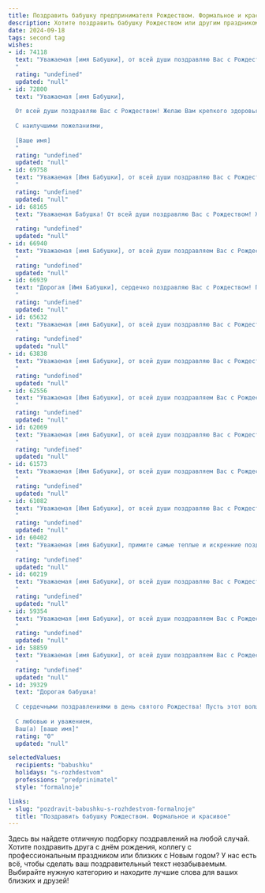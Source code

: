 ```yaml
---
title: Поздравить бабушку предпринимателя Рождеством. Формальное и красивое
description: Хотите поздравить бабушку Рождеством или другим праздником? Наш ИИ создаст незабываемое поздравление, а вы обязательно выделитесь среди других.  
date: 2024-09-18
tags: second tag
wishes:
- id: 74118
  text: "Уважаемая [имя Бабушки], от всей души поздравляю Вас с Рождеством! Желаю Вам крепкого здоровья, благополучия и радости. Пусть этот светлый праздник принесет в Вашу жизнь мир, любовь и  успех в Вашем предпринимательском деле.
  "
  rating: "undefined"
  updated: "null"
- id: 72800
  text: "Уважаемая [имя Бабушки],
  
  От всей души поздравляю Вас с Рождеством! Желаю Вам крепкого здоровья, благополучия и душевного тепла в кругу близких. Пусть этот светлый праздник принесет в Вашу жизнь только радостные моменты и веру в чудеса.
  
  С наилучшими пожеланиями,
  
  [Ваше имя]
  "
  rating: "undefined"
  updated: "null"
- id: 69758
  text: "Уважаемая [Имя Бабушки], от всей души поздравляю Вас с Рождеством! Желаю Вам крепкого здоровья, душевного тепла и благополучия в новом году. Пусть Ваш предпринимательский талант приносит Вам успех и процветание! Счастливого Рождества!
  "
  rating: "undefined"
  updated: "null"
- id: 68165
  text: "Уважаемая Бабушка! От всей души поздравляю Вас с Рождеством! Желаю Вам крепкого здоровья, душевного спокойствия, благополучия и успехов в Вашем предпринимательском деле. Пусть этот праздник принесет Вам радость, тепло и мир в Вашу жизнь.
  "
  rating: "undefined"
  updated: "null"
- id: 66940
  text: "Уважаемая [имя Бабушки], от всей души поздравляем Вас с Рождеством! Желаем Вам крепкого здоровья, благополучия и успехов в Вашем предпринимательском деле. Пусть этот светлый праздник принесет в Вашу жизнь радость, мир и любовь!
  "
  rating: "undefined"
  updated: "null"
- id: 66939
  text: "Дорогая [Имя Бабушки], сердечно поздравляю Вас с Рождеством! Пусть этот светлый праздник принесет Вам мир, радость и благополучие. Желаю Вам крепкого здоровья, душевного тепла и успехов в Вашем нелегком деле предпринимателя. Пусть все Ваши начинания будут удачными, а дела процветающими!
  "
  rating: "undefined"
  updated: "null"
- id: 65632
  text: "Уважаемая [имя Бабушки], от всей души поздравляю Вас с Рождеством! Пусть этот светлый праздник принесёт Вам мир, радость и благополучие! Желаю Вам крепкого здоровья, душевного тепла и успехов в Вашем предпринимательском деле.
  "
  rating: "undefined"
  updated: "null"
- id: 63838
  text: "Уважаемая [имя Бабушки], от всей души поздравляю Вас с Рождеством! Желаю Вам крепкого здоровья, благополучия в делах, радости и семейного тепла в этот светлый праздник. Пусть Рождество принесет в Вашу жизнь мир, любовь и удачу!
  "
  rating: "undefined"
  updated: "null"
- id: 62556
  text: "Уважаемая [Имя Бабушки], от всей души поздравляем Вас с Рождеством Христовым! Пусть этот светлый праздник принесет Вам мир, тепло домашнего очага и благополучие во всех начинаниях. Желаем Вам крепкого здоровья, неиссякаемого оптимизма, успехов в Вашем предпринимательском деле и  радости от общения с близкими людьми.
  "
  rating: "undefined"
  updated: "null"
- id: 62069
  text: "Уважаемая [имя Бабушки], от всей души поздравляю Вас с Рождеством! Желаю Вам крепкого здоровья, благополучия и светлых праздничных дней в кругу близких! Пусть этот светлый праздник принесет в Вашу жизнь радость, тепло и новые силы для дальнейших успехов в Вашем предпринимательском деле.
  "
  rating: "undefined"
  updated: "null"
- id: 61573
  text: "Уважаемая [Имя Бабушки], от всей души поздравляем Вас с Рождеством! Пусть этот светлый праздник принесет в Вашу жизнь мир, радость и благополучие. Желаем Вам крепкого здоровья, успехов в предпринимательской деятельности и  теплых семейных вечеров в кругу близких.
  "
  rating: "undefined"
  updated: "null"
- id: 61082
  text: "Уважаемая [Имя Бабушки], от всей души поздравляю Вас с Рождеством! Желаю Вам крепкого здоровья, душевного тепла, благополучия и успехов в Вашем предпринимательском деле. Пусть этот светлый праздник принесет в Ваш дом радость, мир и  добро.
  "
  rating: "undefined"
  updated: "null"
- id: 60402
  text: "Уважаемая [имя Бабушки], примите самые теплые и искренние поздравления с Рождеством Христовым! Желаю Вам крепкого здоровья, благополучия и успехов в Ваших предпринимательских начинаниях. Пусть в этот светлый праздник в Вашем доме воцарятся мир, радость и любовь!
  "
  rating: "undefined"
  updated: "null"
- id: 60219
  text: "Уважаемая [имя Бабушки], от всей души поздравляю Вас с Рождеством! Желаю Вам крепкого здоровья, семейного благополучия, мира и процветания в Вашем предпринимательском деле. Пусть праздничная атмосфера наполнит Ваш дом радостью и теплом.
  "
  rating: "undefined"
  updated: "null"
- id: 59354
  text: "Уважаемая [имя Бабушки], от всей души поздравляем Вас с Рождеством! Желаем Вам крепкого здоровья, семейного благополучия, процветания в Вашем предпринимательском деле и светлых праздничных дней в кругу близких!
  "
  rating: "undefined"
  updated: "null"
- id: 58859
  text: "Уважаемая [имя Бабушки], от всей души поздравляем Вас с Рождеством! Желаем Вам крепкого здоровья, семейного благополучия, процветания в Ваших предпринимательских начинаниях и исполнения всех желаний в Новом году!
  "
  rating: "undefined"
  updated: "null"
- id: 39329
  text: "Дорогая бабушка!
  
  С сердечными поздравлениями в день святого Рождества! Пусть этот волшебный праздник принесет в ваш дом тепло, уют и радость. Желаю вам здоровья, счастья и благополучия в каждом дне. Пусть ваши начинания во всех сферах жизни, в том числе и в бизнесе, сопровождаются успехом и вдохновением.
  
  С любовью и уважением,
  Ваш(а) [ваше имя]"
  rating: "0"
  updated: "null"

selectedValues:
  recipients: "babushku"
  holidays: "s-rozhdestvom"
  professions: "predprinimatel"
  style: "formalnoje"

links:
- slug: "pozdravit-babushku-s-rozhdestvom-formalnoje"
  title: "Поздравить бабушку Рождеством. Формальное и красивое"
---
```


Здесь вы найдете отличную подборку поздравлений на любой случай. 
Хотите поздравить друга с днём рождения, коллегу с профессиональным праздником или близких с Новым годом? У нас есть всё, чтобы сделать ваш поздравительный текст незабываемым. Выбирайте нужную категорию и находите лучшие слова для ваших близких и друзей!
